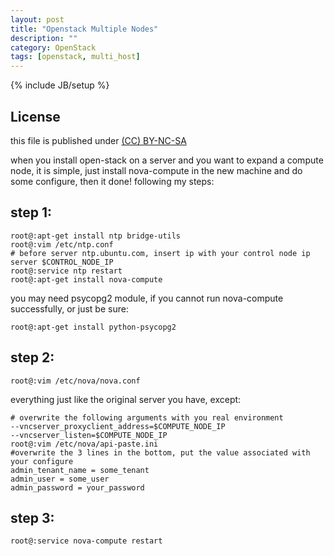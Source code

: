 ```yaml
---
layout: post
title: "Openstack Multiple Nodes"
description: ""
category: OpenStack
tags: [openstack, multi_host]
---
```

{% include JB/setup %}
## License
this file is published under [(CC) BY-NC-SA](http://creativecommons.org/licenses/by-nc-sa/3.0/)

when you install open-stack on a server and you want to expand a compute node,
it is simple, just install nova-compute in the new machine and do some configure, then it done! following my steps:
## step 1:

    root@:apt-get install ntp bridge-utils
    root@:vim /etc/ntp.conf
    # before server ntp.ubuntu.com, insert ip with your control node ip
    server $CONTROL_NODE_IP
    root@:service ntp restart
    root@:apt-get install nova-compute

you may need psycopg2 module, if you cannot run nova-compute successfully, or just be sure:

    root@:apt-get install python-psycopg2

## step 2:

    root@:vim /etc/nova/nova.conf

everything just like the original server you have, except:

    # overwrite the following arguments with you real environment
    --vncserver_proxyclient_address=$COMPUTE_NODE_IP
    --vncserver_listen=$COMPUTE_NODE_IP
    root@:vim /etc/nova/api-paste.ini
    #overwrite the 3 lines in the bottom, put the value associated with your configure
    admin_tenant_name = some_tenant
    admin_user = some_user
    admin_password = your_password

## step 3:

    root@:service nova-compute restart
